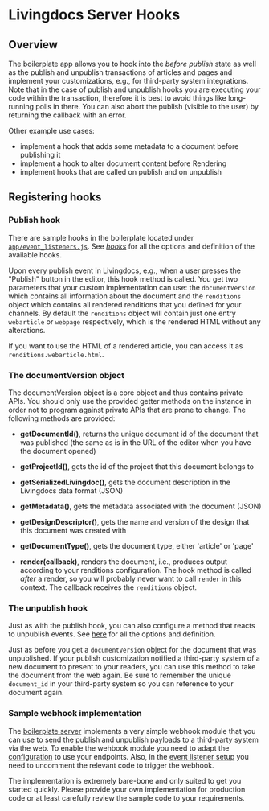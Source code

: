 # Livingdocs Server Hooks

## Overview

The boilerplate app allows you to hook into the *before publish* state as well
as the publish and unpublish transactions of articles and pages and implement
your customizations, e.g., for third-party system integrations. Note that in the
case of publish and unpublish hooks you are executing your code within the
transaction, therefore it is best to avoid things like long-running polls in
there. You can also abort the publish (visible to the user) by returning the
callback with an error.

Other example use cases:

- implement a hook that adds some metadata to a document before publishing it
- implement a hook to alter document content before Rendering
- implement hooks that are called on publish and on unpublish

## Registering hooks

### Publish hook

There are sample hooks in the boilerplate located under
[`app/event_listeners.js`](https://github.com/livingdocsIO/livingdocs-server-boilerplate/blob/master/app/event_listeners.js).
See [*hooks*](../server-configuration/hooks.html) for all the options and definition of the available
hooks.

Upon every publish event in Livingdocs, e.g., when a user presses the "Publish"
button in the editor, this hook method is called. You get two parameters that
your custom implementation can use: the `documentVersion` which contains all
information about the document and the `renditions` object which contains all
rendered renditions that you defined for your channels. By default the
`renditions` object will contain just one entry `webarticle` or `webpage`
respectively, which is the rendered HTML without any alterations.

If you want to use the HTML of a rendered article, you can access it as `renditions.webarticle.html`.


### The documentVersion object

The documentVersion object is a core object and thus contains private APIs. You
should only use the provided getter methods on the instance in order not to
program against private APIs that are prone to change. The following methods are
provided:

* **getDocumentId()**, returns the unique document id of the document that was
  published (the same as is in the URL of the editor when you have the document
  opened)

* **getProjectId()**, gets the id of the project that this document belongs to

* **getSerializedLivingdoc()**, gets the document description in the Livingdocs
  data format (JSON)

* **getMetadata()**, gets the metadata associated with the document (JSON)

* **getDesignDescriptor()**, gets the name and version of the design that this
  document was created with

* **getDocumentType()**, gets the document type, either 'article' or 'page'

* **render(callback)**, renders the document, i.e., produces output according to
  your renditions configuration. The hook method is called *after* a render, so
  you will probably never want to call `render` in this context. The callback
  receives the `renditions` object.

### The unpublish hook

Just as with the publish hook, you can also configure a method that reacts to
unpublish events. See [here](../server-configuration/channel-config.html#hooks)
for all the options and definition.

Just as before you get a `documentVersion` object for the document that was
unpublished. If your publish customization notified a third-party system of a
new document to present to your readers, you can use this method to take the
document from the web again. Be sure to remember the unique `document_id` in
your third-party system so you can reference to your document again.

### Sample webhook implementation

The [boilerplate server](https://github.com/livingdocsIO/livingdocs-server-boilerplate)
implements a very simple webhook module that you can use to send
the publish and unpublish payloads to a third-party system via the web. To
enable the wehbook module you need to adapt the
[configuration](https://github.com/livingdocsIO/livingdocs-server-boilerplate/blob/master/conf/environments/all.js)
to use your endpoints. Also, in the
[event listener setup](https://github.com/livingdocsIO/livingdocs-server-boilerplate/blob/master/app/event_listeners.js)
you need to uncomment the relevant code to trigger the webhook.

The implementation is extremely bare-bone and only suited to get you started
quickly. Please provide your own implementation for production code or at least
carefully review the sample code to your requirements.

